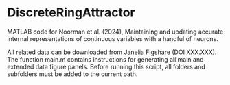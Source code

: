 # DiscreteRingAttractor
MATLAB code for Noorman et al. (2024), Maintaining and updating accurate internal representations of continuous variables with a handful of neurons.

All related data can be downloaded from Janelia Figshare (DOI XXX.XXX). The function main.m contains instructions for generating all main and extended data figure panels. Before running this script, all folders and subfolders must be added to the current path.
